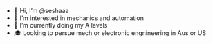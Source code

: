 - 👋 Hi, I’m @seshaaa
- 👀 I’m interested in mechanics and automation
- 🌱 I’m currently doing my A levels
- 🎓 Looking to persue mech or electronic engnineering in Aus or US



